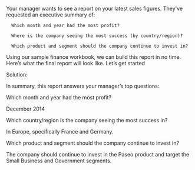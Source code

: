  Your manager wants to see a report on your latest sales figures. They've requested an executive summary of:
 
      Which month and year had the most profit?
 
      Where is the company seeing the most success (by country/region)?
 
      Which product and segment should the company continue to invest in?
 
 Using our sample finance workbook, we can build this report in no time. Here’s what the final report will look like. Let’s get started



 Solution:

  In summary, this report answers your manager’s top questions:
  
 Which month and year had the most profit?
 
 December 2014
 
 Which country/region is the company seeing the most success in?
 
 In Europe, specifically France and Germany.
 
 Which product and segment should the company continue to invest in?
 
 The company should continue to invest in the Paseo product and target the Small
 Business and Government segments.
